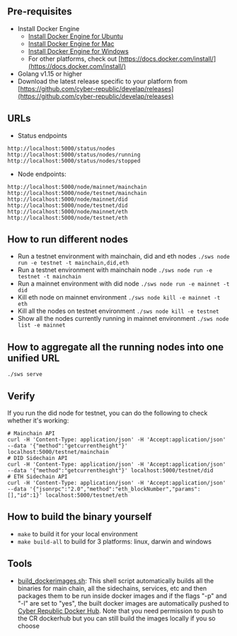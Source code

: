 ## Pre-requisites
- Install Docker Engine
    - [Install Docker Engine for Ubuntu](https://docs.docker.com/install/linux/docker-ce/ubuntu/)
    - [Install Docker Engine for Mac](https://docs.docker.com/docker-for-mac/install/)
    - [Install Docker Engine for Windows](https://docs.docker.com/docker-for-windows/install/)
    - For other platforms, check out [https://docs.docker.com/install/](https://docs.docker.com/install/)
- Golang v1.15 or higher
- Download the latest release specific to your platform from [https://github.com/cyber-republic/develap/releases](https://github.com/cyber-republic/develap/releases)

## URLs
- Status endpoints
``` 
http://localhost:5000/status/nodes
http://localhost:5000/status/nodes/running
http://localhost:5000/status/nodes/stopped
```
- Node endpoints: 
```
http://localhost:5000/node/mainnet/mainchain
http://localhost:5000/node/testnet/mainchain
http://localhost:5000/node/mainnet/did
http://localhost:5000/node/testnet/did
http://localhost:5000/node/mainnet/eth
http://localhost:5000/node/testnet/eth
```

## How to run different nodes
- Run a testnet environment with mainchain, did and eth nodes
    `./sws node run -e testnet -t mainchain,did,eth`
- Run a testnet environment with mainchain node
    `./sws node run -e testnet -t mainchain`
- Run a mainnet environment with did node
    `./sws node run -e mainnet -t did`
- Kill eth node on mainnet environment
    `./sws node kill -e mainnet -t eth`
- Kill all the nodes on testnet environment
    `./sws node kill -e testnet`
- Show all the nodes currently running in mainnet environment
    `./sws node list -e mainnet`

## How to aggregate all the running nodes into one unified URL
``` 
./sws serve
```

## Verify
If you run the did node for testnet, you can do the following to check whether it's working:
```
# Mainchain API
curl -H 'Content-Type: application/json' -H 'Accept:application/json' --data '{"method":"getcurrentheight"}' localhost:5000/testnet/mainchain
# DID Sidechain API
curl -H 'Content-Type: application/json' -H 'Accept:application/json' --data '{"method":"getcurrentheight"}' localhost:5000/testnet/did
# ETH Sidechain API
curl -H 'Content-Type: application/json' -H 'Accept:application/json' --data '{"jsonrpc":"2.0","method":"eth_blockNumber","params":[],"id":1}' localhost:5000/testnet/eth
```

## How to build the binary yourself
- `make` to build it for your local environment
- `make build-all` to build for 3 platforms: linux, darwin and windows

## Tools
- [build_dockerimages.sh](./tools/build_dockerimages.sh): This shell script automatically builds all the binaries for main chain, all the sidechains, services, etc and then packages them to be run inside docker images and if the flags "-p" and "-l" are set to "yes", the built docker images are automatically pushed to [Cyber Republic Docker Hub](https://cloud.docker.com/u/cyberrepublic/repository/list). Note that you need permission to push to the CR dockerhub but you can still build the images locally if you so choose
